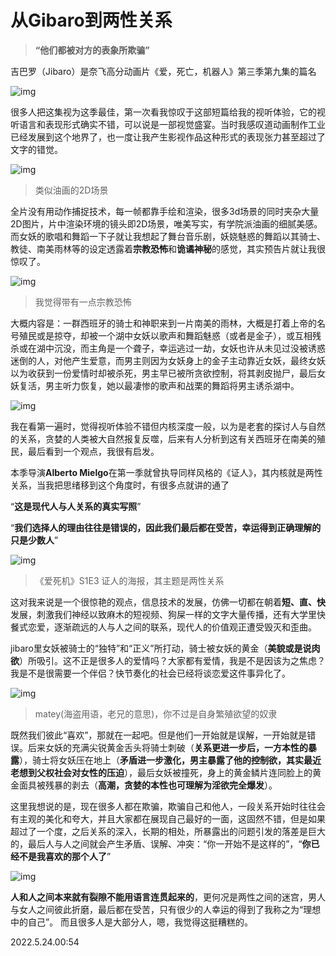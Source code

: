 # 从Gibaro到两性关系

>**“他们都被对方的表象所欺骗”**

吉巴罗（Jibaro）是奈飞高分动画片《爱，死亡，机器人》第三季第九集的篇名

![img](https://s2.loli.net/2022/05/24/S2kKDCiH6TZvape.jpg)

很多人把这集视为这季最佳，第一次看我惊叹于这部短篇给我的视听体验，它的视听语言和表现形式确实不错，可以说是一部视觉盛宴。当时我感叹道动画制作工业已经发展到这个地界了，也一度让我产生影视作品这种形式的表现张力甚至超过了文字的错觉。

![img](https://s2.loli.net/2022/05/24/1pZ7H4yh5ASbPKO.png)

> 类似油画的2D场景

全片没有用动作捕捉技术，每一帧都靠手绘和渲染，很多3d场景的同时夹杂大量2D图片，片中渲染环境的镜头即2D场景，唯美写实，有学院派油画的细腻美感。而女妖的歌唱和舞蹈一下子就让我想起了舞台音乐剧，妖娆魅惑的舞蹈以其骑士、教徒、南美雨林等的设定透露着**宗教恐怖**和**诡谲神秘**的感觉，其实预告片就让我很惊叹了。

![img](https://s2.loli.net/2022/05/24/RXEUvN5t8O2T7dn.png)

> 我觉得带有一点宗教恐怖

大概内容是：一群西班牙的骑士和神职来到一片南美的雨林，大概是打着上帝的名号殖民或是掠夺，却被一个湖中女妖以歌声和舞蹈魅惑（或者是金子），或互相残杀或在湖中沉没，而主角是一个聋子，幸运逃过一劫，女妖也许从未见过没被诱惑迷倒的人，对他产生爱意，而男主则因为女妖身上的金子主动靠近女妖，最终女妖以为收获到一份爱情时却被杀死，男主早已被所贪欲控制，将其剥皮抛尸，最后女妖复活，男主听力恢复，她以最凄惨的歌声和战栗的舞蹈将男主诱杀湖中。

![img](https://s2.loli.net/2022/05/24/otf3erM4B1liGcO.jpg)

我在看第一遍时，觉得视听体验不错但内核深度一般，以为是老套的探讨人与自然的关系，贪婪的人类被大自然报复反噬，后来有人分析到这有关西班牙在南美的殖民，最后看到一个观点，我很有启发。



本季导演**Alberto Mielgo**在第一季就曾执导同样风格的《证人》，其内核就是两性关系，当我把思绪移到这个角度时，有很多点就讲的通了

“**这是现代人与人关系的真实写照**”

“**我们选择人的理由往往是错误的，因此我们最后都在受苦，幸运得到正确理解的只是少数人**”

![img](https://s2.loli.net/2022/05/24/bSmEGWvO1QjR3wl.jpg)

> 《爱死机》S1E3 证人的海报，其主题是两性关系

这对我来说是一个很惊艳的观点，信息技术的发展，仿佛一切都在朝着**短、直、快**发展，刺激我们神经以致麻木的短视频、狗屎一样的文字大量传播，还有大学里快餐式恋爱，逐渐疏远的人与人之间的联系，现代人的价值观正遭受毁灭和歪曲。



jibaro里女妖被骑士的“独特”和“正义”所打动，骑士被女妖的黄金（**美貌或是说肉欲**）所吸引。这不正是很多人的爱情吗？大家都有爱情，我是不是因该为之焦虑？我是不是很需要一个伴侣？快节奏化的社会已经将谈恋爱这件事异化了。

![img](https://s2.loli.net/2022/05/24/LD6kYTK94crSEyZ.jpg)

> matey(海盗用语，老兄的意思)，你不过是自身繁殖欲望的奴隶

既然我们彼此“喜欢”，那就在一起吧。但是他们一开始就是误解，一开始就是错误。后来女妖的充满尖锐黄金舌头将骑士刺破（**关系更进一步后，一方本性的暴露**），骑士将女妖压在地上（**矛盾进一步激化，男主暴露了他的控制欲，其实最近老想到父权社会对女性的压迫**），最后女妖被撞死，身上的黄金鳞片连同脸上的黄金面具被残暴的剥去（**高潮，贪婪的本性也可理解为淫欲完全爆发**）。



这里我想说的是，现在很多人都在欺骗，欺骗自己和他人，一段关系开始时往往会有主观的美化和夸大，并且大家都在展现自己最好的一面，这固然不错，但是如果超过了一个度，之后关系的深入，长期的相处，所暴露出的问题引发的落差是巨大的，最后人与人之间就会产生矛盾、误解、冲突：“你一开始不是这样的”，“**你已经不是我喜欢的那个人了**”

![img](https://s2.loli.net/2022/05/24/VgCxbeSTiZ3vB2n.jpg)

**人和人之间本来就有裂隙不能用语言连贯起来的**，更何况是两性之间的迷宫，男人与女人之间彼此折磨，最后都在受苦，只有很少的人幸运的得到了我称之为“理想中的自己”。 而且很多人是大部分人，嗯，我觉得这挺糟糕的。

2022.5.24.00:54
